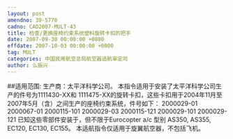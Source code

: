```yaml
---
layout: post
amendno: 39-5770
cadno: CAD2007-MULT-43
title: 检查/更换座椅约束系统塑料旋转卡扣的把手
date: 2007-09-30 00:00:00 +0800
effdate: 2007-10-03 00:00:00 +0800
tag: MULT
categories: 中国民用航空总局航空器适航审定司
author: 么振兴
---
```


##适用范围:
生产商：太平洋科学公司。 本指令适用于安装了太平洋科学公司生产的件号为1111430-XX和
1111475-XX的旋转卡扣，这些卡扣用于2004年11月至2007年5月（含）之间生产的座椅约束系统，件号如下：
2000029-01  2000067-01  2000115-101
2000029-03  2000115-121
2000029-101
2000029-121
已知这些零部件安装于，但不限于Eurocopter a/c 型别 AS350, AS355, EC120, EC130, EC155。 本适航指令仅适用于旋翼航空器，不包括飞机。


